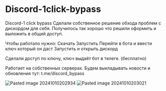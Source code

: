 # Discord-1click-bypass
Discord-1 click bypass
Сделали собственное решение обхода проблем с дискордом для себя. Получилось так хорошо что решили оформить и выложить в общий доступ.

Чтобы работало нужно:
Скачать
Запустить
Перейти в бота и ввести ключ который он даст
Запустить и открыть дискорд

Сделали доступ по ключу, ключ выдаёт бот в телеге. (бесплатно)

Работает на собственных серверах. Будем выкладывать новости и обновления тут:
t.me/discord_bypass

![Pasted image 20241010202934](https://github.com/user-attachments/assets/e5e1a705-2404-4655-a5b3-71cf7bb15621)
![Pasted image 20241010203021](https://github.com/user-attachments/assets/b17989c7-9a4b-4ce4-b458-28357de34463)
